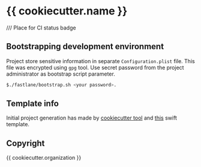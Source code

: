 # {{ cookiecutter.name }}

/// Place for CI status badge

## Bootstrapping development environment

Project store sensitive information in separate `Configuration.plist` file. This file
was encrypted using `gpg` tool. Use secret password from the project administrator
as bootstrap script parameter.

```sh
$./fastlane/bootstrap.sh <your password>.
```

## Template info

Initial project generation has made by [cookiecutter tool](https://github.com/audreyr/cookiecutter)
and [this](https://github.com/alphatroya/swift-project-template) swift template.

## Copyright

{{ cookiecutter.organization }}
